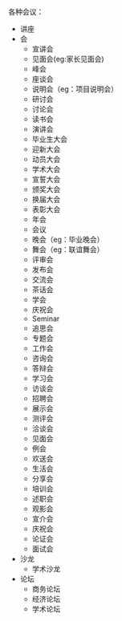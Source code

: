 各种会议：
* 讲座
* 会
  * 宣讲会
  * 见面会(eg:家长见面会)
  * 峰会
  * 座谈会
  * 说明会（eg：项目说明会）
  * 研讨会
  * 讨论会
  * 读书会
  * 演讲会
  * 毕业生大会
  * 迎新大会
  * 动员大会
  * 学术大会
  * 宣誓大会
  * 颁奖大会
  * 换届大会
  * 表彰大会
  * 年会
  * 会议
  * 晚会（eg：毕业晚会）
  * 舞会（eg：联谊舞会）
  * 评审会
  * 发布会
  * 交流会
  * 茶话会
  * 学会
  * 庆祝会
  * Seminar
  * 追思会
  * 专题会
  * 工作会
  * 咨询会
  * 答辩会
  * 学习会
  * 访谈会
  * 招聘会
  * 展示会
  * 测评会
  * 洽谈会
  * 见面会
  * 例会
  * 欢送会
  * 生活会
  * 分享会
  * 培训会
  * 述职会
  * 观影会
  * 宣介会
  * 庆祝会
  * 论证会
  * 面试会
* 沙龙
  * 学术沙龙
* 论坛
  * 商务论坛
  * 经济论坛
  * 学术论坛